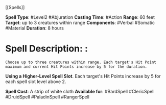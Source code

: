 [[Spells]]

**Spell Type**: #Level2 #Abjuration 
**Casting Time**: #Action
**Range**: 60 feet
**Target**: up to 3 creatures within range
**Components**: #Verbal #Somatic #Material 
**Duration**: 8 hours

# Spell Description: : 
	Choose up to three creatures within range. Each target's Hit Point maximum and current Hit Points increase by 5 for the duration. 

**Using a Higher-Level Spell Slot**. Each target's Hit Points increase by 5 for each spell slot level above 2.

**Spell Cost**: A strip of white cloth
**Available for**: #BardSpell #ClericSpell #DruidSpell #PaladinSpell #RangerSpell